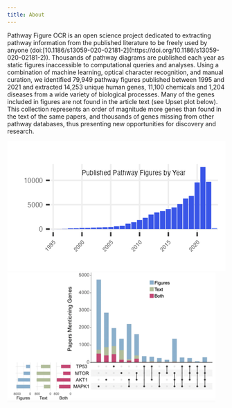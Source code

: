 ```yaml
---
title: About
---
```

<p>Pathway Figure OCR is an open science project dedicated to extracting pathway information from the published literature to be freely used by anyone (doi:[10.1186/s13059-020-02181-2](https://doi.org/10.1186/s13059-020-02181-2)).
Thousands of pathway diagrams are published each year as static figures inaccessible to computational queries and analyses. Using a combination of machine learning, optical character recognition, and manual curation, we identified 79,949 pathway figures published between 1995 and 2021 and extracted 14,253 unique human genes, 11,100 chemicals and 1,204 diseases from a wide variety of biological processes. Many of the genes included in figures are not found in the article text (see Upset plot below). 
<br />This collection represents an order of magnitude more genes than found in the text of the same papers, and thousands of genes missing from other pathway databases, thus presenting new opportunities for discovery and research.</p>
<img src="assets/img/pfocr_stats.png" style="height:300px;" />
<img src="assets/img/GenomeBiol_Fig1.png" style="height:300px;" />
